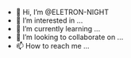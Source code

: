 - 👋 Hi, I’m @ELETRON-NIGHT
- 👀 I’m interested in ...
- 🌱 I’m currently learning ...
- 💞️ I’m looking to collaborate on ...
- 📫 How to reach me ...

<!---
ELETRON-NIGHT/ELETRON-NIGHT is a ✨ special ✨ repository because its `README.md` (this file) appears on your GitHub profile.
You can click the Preview link to take a look at your changes.
--->

